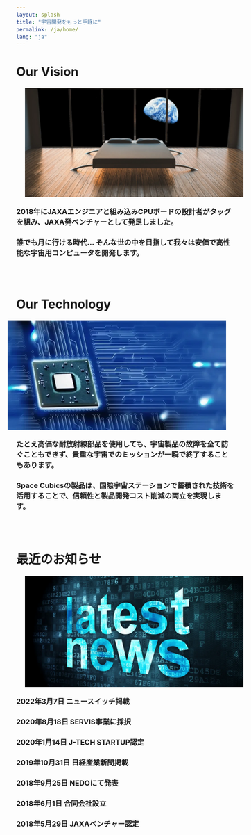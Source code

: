 ```yaml
---
layout: splash
title: "宇宙開発をもっと手軽に"
permalink: /ja/home/
lang: "ja"
---
```


# Our Vision <img src="/assets/imgs/space_bedroom.webp" alt="" style="float: left; margin: 20px; width: 800px;">

### 2018年にJAXAエンジニアと組み込みCPUボードの設計者がタッグを組み、JAXA発ベンチャーとして発足しました。 

### 誰でも月に行ける時代… そんな世の中を目指して我々は安価で高性能な宇宙用コンピュータを開発します。

<!-- Field -->
<br><br>

# Our Technology <img src="/assets/imgs/bluechip.webp" alt="" style="float: right; margin: 20px; width: 800px;">

### たとえ高価な耐放射線部品を使用しても、宇宙製品の故障を全て防ぐこともできず、貴重な宇宙でのミッションが一瞬で終了することもあります。

### Space Cubicsの製品は、国際宇宙ステーションで蓄積された技術を活用することで、信頼性と製品開発コスト削減の両立を実現します。

<!-- Field -->
<br><br>

# 最近のお知らせ <img src="/assets/imgs/latestnews.webp" alt="" style="float: left; margin: 20px; width: 1000px;">

### 2022年3月7日 ニュースイッチ掲載

### 2020年8月18日 SERVIS事業に採択

### 2020年1月14日 J-TECH STARTUP認定

### 2019年10月31日 日経産業新聞掲載

### 2018年9月25日 NEDOにて発表

### 2018年6月1日 合同会社設立

### 2018年5月29日 JAXAベンチャー認定